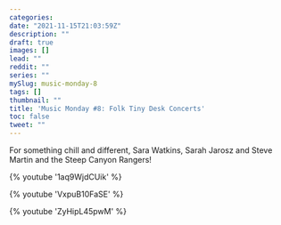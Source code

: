 ```yaml
---
categories:
date: "2021-11-15T21:03:59Z"
description: ""
draft: true
images: []
lead: ""
reddit: ""
series: ""
mySlug: music-monday-8
tags: []
thumbnail: ""
title: 'Music Monday #8: Folk Tiny Desk Concerts'
toc: false
tweet: ""
---
```

For something chill and different, Sara Watkins, Sarah Jarosz and Steve Martin and the Steep Canyon Rangers!

{% youtube '1aq9WjdCUik' %}

{% youtube 'VxpuB10FaSE' %}

{% youtube 'ZyHipL45pwM' %}